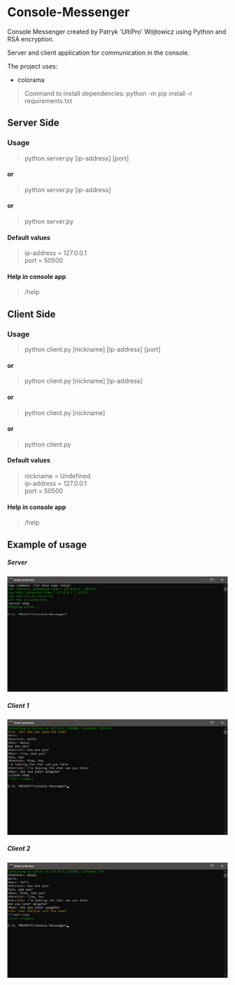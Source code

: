 # Console-Messenger
Console Messenger created by Patryk 'UltiPro' Wójtowicz using Python and RSA encryption.

Server and client application for communication in the console.

The project uses:
<ul>
  <li>colorama</li>
</ul>

> Command to install dependencies: python -m pip install -r requirements.txt

## Server Side

### Usage

> python server.py [ip-address] [port]

#### or

> python server.py [ip-address]

#### or

> python server.py

#### Default values
>ip-address = 127.0.0.1<br/>
>port = 50500

#### Help in console app
> /help

## Client Side

### Usage

> python client.py [nickname] [ip-address] [port]

#### or

> python client.py [nickname] [ip-address]

#### or

> python client.py [nickname]

#### or

> python client.py

#### Default values
>nickname = Undefined<br/>
>ip-address = 127.0.0.1<br/>
>port = 50500

#### Help in console app
> /help

## Example of usage

##### Server

![Console server usage](/screenshots/server.png)

##### Client 1

![Console user1 usage](/screenshots/chat1.png)

##### Client 2

![Console user2 usage](/screenshots/chat2.png)
